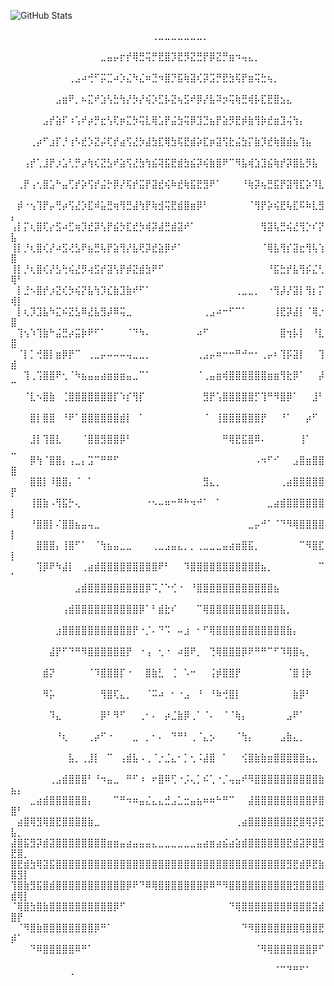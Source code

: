 ![GitHub Stats](https://github-readme-stats.vercel.app/api?username=arlebiina&show_icons=true&theme=buefy)



⠀⠀⠀⠀⠀⠀⠀⠀⠀⠀⠀⠀⠀⠀⠀⠀⠀⠀⠀⠀⠀⠀⢀⣀⣀⣀⣀⣀⣀⣀⡀⠀⠀⠀⠀⠀⠀⠀⠀⠀⠀⠀⠀⠀⠀⠀⠀⠀⠀⠀⠀⠀
⠀⠀⠀⠀⠀⠀⠀⠀⠀⠀⠀⠀⠀⠀⣀⣤⡤⡖⡞⢿⣛⢭⡛⣟⣿⡹⣟⡻⣝⣛⡟⡿⣝⡛⣶⠲⢤⣄⡀⠀⠀⠀⠀⠀⠀⠀⠀⠀⠀⠀⠀⠀
⠀⠀⠀⠀⠀⠀⠀⠀⠀⢀⣠⠴⢚⠋⡭⣉⠴⡱⣌⠳⣌⠶⣙⠲⣿⡙⣯⢷⣽⢎⡽⣩⡛⣟⣳⢯⡟⣶⢭⣓⢦⡀⠀⠀⠀⠀⠀⠀⠀⠀⠀⠀
⠀⠀⠀⠀⠀⠀⠀⣠⣶⠟⡀⠦⣍⠞⣱⢣⣓⢳⡜⡳⡜⢮⡱⣋⡧⣝⢦⣫⠞⡿⡜⣧⠽⡲⢭⢷⣛⢾⡧⣏⣟⣿⣢⣄⠀⠀⠀⠀⠀⠀⠀⠀
⠀⠀⠀⠀⠀⣠⡞⣵⠏⠰⢡⠞⡴⡛⣖⢣⢏⡶⣍⡳⢭⣇⢿⣡⡟⣬⣳⢭⡿⣹⣙⣦⡟⣵⡻⣟⡾⣷⢻⡷⣞⣶⣹⢬⢳⡄⠀⠀⠀⠀⠀⠀
⠀⠀⠀⢀⡴⠋⣰⡏⡘⢰⠣⣞⡱⣝⡬⢏⡞⣴⢫⣜⡳⣼⣳⣏⢿⣳⢯⣟⣾⡵⣏⡶⣽⢫⣗⣬⣳⡍⣷⡹⣞⢷⣿⣾⣦⢹⣦⠀⠀⠀⠀⠀
⠀⠀⢠⡞⢁⣸⡟⡰⣡⢃⡛⡴⢳⢎⣝⣣⠞⣵⢫⣜⣳⢳⣮⢽⣯⣟⣾⣳⣮⡽⢮⣷⣿⠟⠉⠻⣧⢾⣱⣹⣮⢷⡞⡽⣿⣧⡻⣧⠀⠀⠀⠀
⠀⢀⡟⢠⢂⣿⣡⠓⣤⢋⡞⡵⢫⡞⣬⡓⡿⡜⢯⡞⣭⡟⣽⣞⢮⠷⣞⢷⣯⣟⣻⠟⠁⠀⠀⠀⠘⢷⡽⢦⣛⣯⡟⣽⢻⣏⡵⠹⣇⠀⠀⠀
⠀⡾⠐⢢⢹⡟⡤⢛⡴⢫⣜⡱⣏⠾⣥⣛⢶⢻⣛⣼⢳⡟⢷⣺⢭⣟⣾⣿⣶⡿⠃⠀⠀⠀⠀⠀⠀⠈⢻⡟⡵⢮⣟⢧⣏⠯⠷⣇⣻⡄⠀⠀
⢠⡇⡍⢆⣿⢏⡔⣫⠴⣋⢶⡹⣞⡽⢣⡟⣮⡳⣏⣞⡳⢾⡽⣼⣛⣾⣽⠞⠁⠀⠀⠀⠀⠀⠀⠀⠀⠀⠀⢻⣽⢧⣛⢮⣜⢻⡑⠎⡝⣧⠀⠀
⢸⡇⡘⢆⣿⢎⡜⠴⣫⢜⣣⠟⣦⣛⢧⡟⣵⢻⡜⣧⢟⡽⣞⣵⡿⠞⠁⠀⠀⠀⠀⠀⠀⠀⠀⠀⠀⠀⠀⠈⢿⣧⢻⡎⣽⣖⢻⢧⢱⣿⠀⠀
⢸⡇⡘⢆⣿⢎⡜⣣⢓⢮⣜⡻⢴⣫⡞⣽⢣⡟⡾⣝⣾⣳⠟⠋⠀⠀⠀⠀⠀⠀⠀⠀⠀⠀⠀⠀⠀⠀⠀⠀⠘⣯⣓⡞⣧⢻⡮⣌⢃⢿⠃⠀
⠀⡇⣘⠢⣿⡞⡰⣝⢎⡳⢮⡝⣧⢳⡹⣎⣷⣹⣷⠞⠋⠁⠀⠀⠀⠀⠀⠀⠀⠀⠀⠀⠀⠀⠀⢀⣀⣀⡀⠀⠐⢻⡼⡜⣽⡇⢻⡆⡍⢾⡇⠀
⠀⡇⢆⡹⣹⣧⠳⣍⠮⣝⣣⠿⣜⣧⣻⡼⠿⢭⣀⠀⠀⠀⠀⠀⠀⠀⠀⠀⠀⠀⢀⣠⠴⠒⠋⠉⠁⠀⠀⠀⠀⢸⣟⡽⣼⡇⠈⢿⡐⣿⠀⠀
⠀⢹⢢⠱⢹⣷⠓⣬⣛⡴⣭⡷⠟⠋⠁⠀⠀⠀⠈⠙⠳⠄⠀⠀⠀⠀⠀⠀⠀⠴⠋⠀⠀⠀⠀⠀⠀⠀⠀⠀⠀⠀⣿⢲⡧⡇⠀⠘⣇⣿⠀⠀
⠀⠈⡇⡁⢚⣿⡇⣶⡿⡟⠉⠀⢀⣀⡤⠤⠤⠤⢤⣀⣀⡀⠀⠀⠀⠀⠀⠀⠀⢀⣠⡤⠶⠒⠒⠛⠚⠒⠂⢀⡤⠆⢹⡯⣽⡇⠀⠀⢹⣾⠀⠀
⠀⠀⢹⢀⢩⣿⣿⠟⢂⠈⠳⣦⣤⣤⣴⣶⣶⣶⣤⣀⠉⠁⠀⠀⠀⠀⠀⠀⠀⠈⢀⣤⣶⢾⣿⣿⣿⣿⣿⣿⣶⣶⢻⣗⡿⠁⠀⠀⡼⠉⠀⠀
⠀⠀⠈⣇⠢⣿⣷⠀⢈⣿⣿⣿⣿⣿⣿⣿⡏⠱⡎⢻⡏⠀⠀⠀⠀⠀⠀⠀⠀⠀⣻⡟⢡⣿⣿⣿⣿⣿⡋⢹⠛⠻⣿⡿⠁⠀⠀⣸⠃⠀⠀⠀
⠀⠀⠀⣿⡇⣿⣿⠀⠘⠟⠁⣿⣿⣿⣿⣿⣿⣾⡇⠀⠁⠀⠀⠀⠀⠀⠀⠀⠀⠀⠈⠀⢸⣿⣿⣿⣿⣿⣿⡟⠀⠀⠘⠁⠀⠀⡴⠋⠀⠀⠀⠀
⠀⠀⠀⣸⡇⢹⣿⣇⠀⠀⠀⠈⣿⣿⣻⣿⣿⡿⠃⠀⠀⠀⠀⠀⠀⠀⠀⠀⠀⠀⠀⠀⠀⠛⢿⣟⣯⣿⠿⠄⠀⠀⠀⠀⠀⢸⠁⠀⠀⣀⠀⠀
⠀⠀⠀⡿⢳⠈⣿⣿⡄⢠⣀⡄⣩⠉⠛⠛⠋⠀⠀⠀⠀⠀⠀⠀⠀⠀⠀⠀⠀⠀⠀⠀⠀⠀⠀⠀⠀⠀⠠⠲⠋⠊⠀⠀⣠⣿⣶⣿⣿⣿⠀⠀
⠀⠀⠀⣿⣿⡇⠸⣿⣿⡄⠈⠀⠁⠀⠀⠀⠀⠀⠀⠀⠀⠀⠀⠀⠀⠀⠀⠀⠀⠀⣻⣄⡀⠀⠀⠀⠀⠀⠀⠀⠀⠀⢀⣴⣿⣿⣿⣿⣿⡟⠀⠀
⠀⠀⠀⢸⣿⣷⠠⢻⣯⡓⢄⠀⠀⠀⠀⠀⠀⠀⠀⠀⠀⠐⠢⠤⠶⠒⠛⠓⠲⠚⠁⠀⠁⠀⠀⠀⠀⠀⠀⠀⣀⣴⣾⣿⣿⣿⣿⣿⣿⡇⠀⠀
⠀⠀⠀⠘⣿⣿⡇⠌⣿⣿⣦⣤⢤⣀⠀⠀⠀⠀⠀⠀⠀⠀⠀⠀⠀⠀⠀⠀⠀⠀⠀⠀⠀⠀⠀⠀⠀⣀⡤⠚⠁⠈⠙⠻⢿⣿⣿⣿⣿⡇⠀⠀
⠀⠀⠀⠀⣿⣿⣿⡄⢸⣿⠋⠁⠀⠈⢳⣦⣤⣀⣀⠀⠀⠀⢀⣀⣠⣤⣄⡀⡀⢀⣀⣀⣀⣤⣴⣶⣿⣯⡀⠀⠀⠀⠀⠀⠀⠉⠻⣿⣏⡇⠀⠀
⠀⠀⠀⠀⢹⡿⠟⠳⣼⡇⠀⢀⣴⣾⣿⣿⣿⣿⣿⣿⣿⣿⣿⠟⠃⠀⠀⠹⣿⣿⣿⣿⣿⣿⣿⣿⣿⣿⣿⣦⡀⠀⠀⠀⠀⠀⠀⠀⠉⠁⠀⠀
⠀⠀⠀⠀⠀⠀⠀⠀⠀⠀⣠⣾⣿⣿⣿⣿⣿⣿⣿⣿⣿⡿⠩⡈⠑⢊⠐⠀⠘⣿⣿⣿⣿⣿⣿⣿⣿⣿⣿⣿⣿⣦⠀⠀⠀⠀⠀⠀⠀⠀⠀⠀
⠀⠀⠀⠀⠀⠀⠀⠀⢠⣾⣿⣿⣿⣿⣿⣿⣿⣿⣿⣿⡿⠁⠃⣾⣗⠎⠀⠀⠀⠉⢿⣿⣿⣿⣿⣿⣿⣿⣿⣿⣿⣿⣧⡀⠀⠀⠀⠀⠀⠀⠀⠀
⠀⠀⠀⠀⠀⠀⠀⣰⣿⣿⣿⣿⣿⣿⣿⣿⣿⣿⣿⡟⠐⡈⠄⠙⠩⠀⠤⣰⠀⠂⠋⢿⣿⣿⣿⣿⣿⣿⣿⣿⣿⣿⣿⣷⡄⠀⠀⠀⠀⠀⠀⠀
⠀⠀⠀⠀⠀⠀⣼⡟⠋⠙⠛⠻⣿⣿⣿⣿⣿⣿⡟⠀⠐⢠⠀⢂⠐⠀⠴⣿⠟⡀⠀⢙⢿⣿⣿⣿⡿⠟⠛⠛⠉⠋⠹⢿⣿⢦⡀⠀⠀⠀⠀⠀
⠀⠀⠀⠀⠀⣾⡝⠀⠀⠀⠀⠀⠈⠹⣿⣿⣿⡏⠐⠀⠀⣿⣷⣃⠀⢈⠀⠡⠒⠀⠀⢨⡾⣿⣿⡟⠀⠀⠀⠀⠀⠀⠀⠈⣿⢸⡷⠀⠀⠀⠀⠀
⠀⠀⠀⠀⠀⠻⡥⠀⠀⠀⠀⠀⠀⠀⢻⣿⢏⣄⡀⠀⠀⠈⠭⠴⠀⠂⠐⣠⠀⠘⠀⠘⠷⢚⣿⡇⠀⠀⠀⠀⠀⠀⠀⠀⣷⡿⠃⠀⠀⠀⠀⠀
⠀⠀⠀⠀⠀⠀⠹⣄⠀⠀⠀⠀⠀⠀⡿⠃⠻⠋⠀⠀⢀⠂⠄⠀⡴⣈⣷⡿⢀⠁⠈⠄⠀⠈⠈⢷⡄⠀⠀⠀⠀⠀⠀⣠⠟⠁⠀⠀⠀⠀⠀⠀
⠀⠀⠀⠀⠀⠀⠀⠘⢆⠀⠀⠀⢀⡴⠋⠐⠀⠀⠀⣀⠀⡀⠂⠄⠀⠙⠛⠃⢀⠈⣄⡢⠀⠀⠀⠈⢳⡄⠀⠀⠀⠀⣠⣷⣄⡀⠀⠀⠀⠀⠀⠀
⠀⠀⠀⠀⠀⠀⠀⠀⠀⣧⡀⢀⣸⡇⠀⠉⠀⢠⣾⣧⠠⢀⠈⡐⣈⣄⠂⡁⢂⠨⣼⣿⠀⠁⠀⠀⢪⣿⣷⣷⣶⣿⣿⣿⣿⣿⣦⣄⠀⠀⠀⠀
⠀⠀⠀⠀⠀⠀⢀⣠⣾⣿⣿⣿⠃⠘⠲⣤⣀⠀⠛⠋⠰⠀⠖⣿⠿⢋⠐⡨⢄⡁⠮⢁⠐⡈⢤⣤⠞⠻⣿⣿⣿⣿⣿⣿⣿⣿⣿⣿⣷⣦⡄⠀
⠀⠀⠀⣀⣴⣾⣿⣿⣿⣿⣿⣿⡄⠀⠀⠀⠉⠛⠲⠶⣤⣌⣄⣄⣚⣠⣁⣒⣤⣦⠶⠶⠓⠛⠉⠀⠀⣼⣿⣿⣿⣿⣿⣿⣿⣿⣿⡿⣿⣿⠃⠀
⠀⣴⣿⢿⣻⢿⣿⣟⣿⣿⣿⣿⣷⣀⠀⠀⠀⠀⠀⠀⠀⠀⠀⠀⠀⠀⠀⠀⠀⠀⠀⠀⠀⠀⠀⢀⣴⣿⣿⣿⣿⣿⣿⣿⣟⣿⢿⡽⣟⣧⡀⠀
⣼⣿⣯⣻⡽⣾⣽⣿⣿⣿⣿⣿⣿⣿⣿⣶⣶⣤⣴⣤⣤⣤⣄⣀⣀⣀⣀⣀⣀⣤⣴⣶⣴⣮⣴⣵⣾⣿⣿⣿⣿⣿⣿⣟⣾⣽⡿⣿⣻⣟⣿⡀
⣿⣟⣾⣳⢿⣽⣯⣿⣿⣿⣿⣿⣿⣿⣿⣿⣿⣿⣿⣿⣿⣿⣿⣿⣿⣿⣿⣿⣿⣿⣿⣿⣿⣿⣿⣿⣿⣿⣿⣿⣿⣿⣿⣻⣟⣾⡿⣟⣷⣿⣻⡇
⢹⣿⣷⣻⣯⣿⣾⣿⣿⣿⣿⣿⣿⣿⣿⣿⣿⣿⡿⠟⠙⠿⢿⣿⣿⣿⣿⣿⣿⣿⡿⠿⠛⠻⣿⣿⣿⣿⣿⣿⣿⣿⣿⣿⣻⣿⣿⣿⣿⣾⢿⡇
⠈⢿⣿⣳⣿⣷⣿⣿⣿⣿⣿⣿⣿⣿⣿⣿⡿⠋⠀⠀⠀⠀⠀⠀⠀⠀⠀⠀⠀⠀⠀⠀⠀⠀⠙⢿⣿⣿⣿⣿⣿⣿⣿⡿⣿⣿⣿⣽⣾⣿⡟⠀
⠀⠈⠻⣿⣷⣿⣿⣿⣿⣿⣿⣿⣿⡿⠛⠁⠀⠀⠀⠀⠀⠀⠀⠀⠀⠀⠀⠀⠀⠀⠀⠀⠀⠀⠀⠀⠙⠻⣿⣿⣿⣿⣿⣿⣿⢿⣿⣿⣟⡾⠁⠀
⠀⠀⠀⠙⠿⣿⣿⣿⣿⣿⠿⠛⠁⠀⠀⠀⠀⠀⠀⠀⠀⠀⠀⠀⠀⠀⠀⠀⠀⠀⠀⠀⠀⠀⠀⠀⠀⠀⠈⠻⢿⣿⣿⣿⣿⣿⣿⡿⠋⠀⠀⠀
⠀⠀⠀⠀⠀⠀⠀⠀⠀⢀⠀⠀⠀⠀⠀⠀⠀⠀⠀⠀⠀⠀⠀⠀⠀⠀⠀⠀⠀⠀⠀⠀⠀⠀⠀⠀⠀⠀⠀⠀⠀⠈⠉⠙⠛⠋⠁⠀⠀⠀⠀⠀
